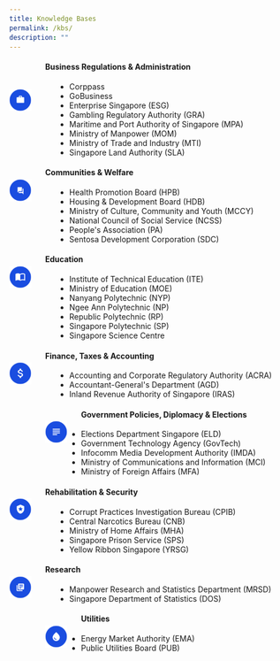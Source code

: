 ```yaml
---
title: Knowledge Bases
permalink: /kbs/
description: ""
---
```

<img src="/images/Icons%20of%20domain%20knowledge/business.png" alt="Business Regulations & Administration" align="left" style="height:40px; width:40px;margin-top:55px;margin-right:25px;margin-bottom:20px"/>
<h4> Business Regulations & Administration </h4>
<ul style="margin-left:85px">
	<li>Corppass</li>
	<li>GoBusiness</li>
	<li>Enterprise Singapore (ESG)</li>
	<li>Gambling Regulatory Authority (GRA)</li>
	<li>Maritime and Port Authority of Singapore (MPA)</li>
	<li>Ministry of Manpower (MOM)</li>
	<li>Ministry of Trade and Industry (MTI)</li>
	<li>Singapore Land Authority (SLA)</li>
</ul>


<img src="/images/Icons%20of%20domain%20knowledge/communities.png" alt="Communities & Welfare" align="left" style="height:40px; width:40px;margin-top:26px;margin-right:25px;margin-bottom:50px"/>
<h4> Communities & Welfare</h4>
<ul style="margin-left:85px">
	<li>Health Promotion Board (HPB)</li>
	<li>Housing & Development Board (HDB)</li>
	<li>Ministry of Culture, Community and Youth (MCCY)</li>
	<li>National Council of Social Service (NCSS)</li>
	<li>People's Association (PA)</li>
	<li>Sentosa Development Corporation (SDC)</li>
</ul>


<img src="/images/Icons%20of%20domain%20knowledge/education.png" alt="Education" align="left" style="height:40px; width:40px;margin-top:26px;margin-right:25px;margin-bottom:50px"/>
<h4> Education </h4>
<ul style="margin-left:85px">
	<li>Institute of Technical Education (ITE)</li>
	<li>Ministry of Education (MOE)</li>
	<li>Nanyang Polytechnic (NYP)</li>
	<li>Ngee Ann Polytechnic (NP)</li>
	<li>Republic Polytechnic (RP)</li>
	<li>Singapore Polytechnic (SP)</li>
	<li>Singapore Science Centre</li>
</ul>

<img src="/images/Icons%20of%20domain%20knowledge/finance.png" alt="Finance, Taxes & Accounting" align="left" style="height:40px; width:40px;margin-top:26px;margin-right:25px;margin-bottom:50px"/>
<h4> Finance, Taxes & Accounting </h4>
<ul style="margin-left:85px">
	<li>Accounting and Corporate Regulatory Authority (ACRA)</li>
	<li>Accountant-General's Department (AGD)</li>
	<li>Inland Revenue Authority of Singapore (IRAS)</li>
</ul>

<img src="/images/Icons%20of%20domain%20knowledge/policies.png" alt="Government Policies, Diplomacy & Elections" align="left" style="height:40px; width:40px;margin-top:26px;margin-right:25px;margin-bottom:50px"/>
<h4> Government Policies, Diplomacy & Elections</h4>
<ul style="margin-left:85px">
	<li>Elections Department Singapore (ELD)</li>
	<li>Government Technology Agency (GovTech)</li>
	<li>Infocomm Media Development Authority (IMDA)</li>
	<li>Ministry of Communications and Information (MCI)</li>
	<li>Ministry of Foreign Affairs (MFA)</li>
</ul>

<img src="/images/Icons%20of%20domain%20knowledge/prison.png" alt="Rehabilitation & Security" align="left" style="height:40px; width:40px;margin-top:26px;margin-right:25px;margin-bottom:50px"/>
<h4> Rehabilitation & Security</h4>
<ul style="margin-left:85px">
	<li>Corrupt Practices Investigation Bureau (CPIB)</li>
	<li>Central Narcotics Bureau (CNB)</li>
	<li>Ministry of Home Affairs (MHA)</li>
	<li>Singapore Prison Service (SPS)</li>
	<li>Yellow Ribbon Singapore (YRSG)</li>
</ul>


<img src="/images/Icons%20of%20domain%20knowledge/research.png" alt="Research" align="left" style="height:40px; width:40px;margin-top:26px;margin-right:25px;margin-bottom:50px"/>
<h4> Research</h4>
<ul style="margin-left:85px">
	<li>Manpower Research and Statistics Department (MRSD)</li>
	<li>Singapore Department of Statistics (DOS)</li>
</ul>


<img src="/images/Icons%20of%20domain%20knowledge/water.png" alt="Utilities" align="left" style="height:40px; width:40px;margin-top:26px;margin-right:25px;margin-bottom:50px"/>
<h4> Utilities</h4>
<ul style="margin-left:85px">
	<li>Energy Market Authority (EMA)</li>
	<li>Public Utilities Board (PUB)</li>
</ul>